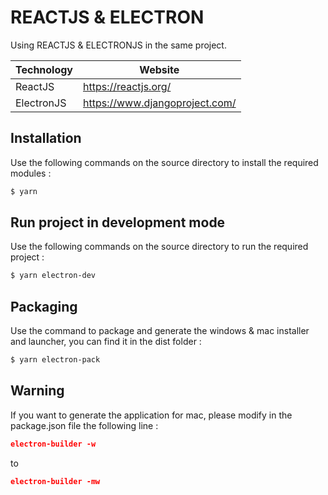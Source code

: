 # REACTJS & ELECTRON

Using REACTJS & ELECTRONJS in the same project.

| Technology | Website |
| ------ | ------ |
| ReactJS | https://reactjs.org/ |
| ElectronJS | https://www.djangoproject.com/ |

## Installation

Use the following commands on the source directory to install the required modules :
```sh
$ yarn
```

## Run project in development mode

Use the following commands on the source directory to run the required project :
```sh
$ yarn electron-dev
```

## Packaging

Use the command to package and generate the windows & mac installer and launcher, you can find it in the dist folder :
```sh
$ yarn electron-pack
```

## Warning

If you want to generate the application for mac, please modify in the package.json file the following line :
```json
electron-builder -w
```
to
```json
electron-builder -mw
```